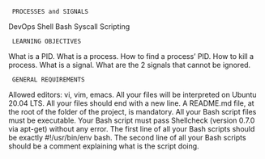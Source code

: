      PROCESSES and SIGNALS
DevOps
Shell
Bash
Syscall
Scripting

     LEARNING OBJECTIVES
What is a PID.
What is a process.
How to find a process’ PID.
How to kill a process.
What is a signal.
What are the 2 signals that cannot be ignored.


     GENERAL REQUIREMENTS

Allowed editors: vi, vim, emacs.
All your files will be interpreted on Ubuntu 20.04 LTS.
All your files should end with a new line.
A README.md file, at the root of the folder of the project, is mandatory.
All your Bash script files must be executable.
Your Bash script must pass Shellcheck (version 0.7.0 via apt-get) without any error.
The first line of all your Bash scripts should be exactly #!/usr/bin/env bash.
The second line of all your Bash scripts should be a comment explaining what is the script doing.
